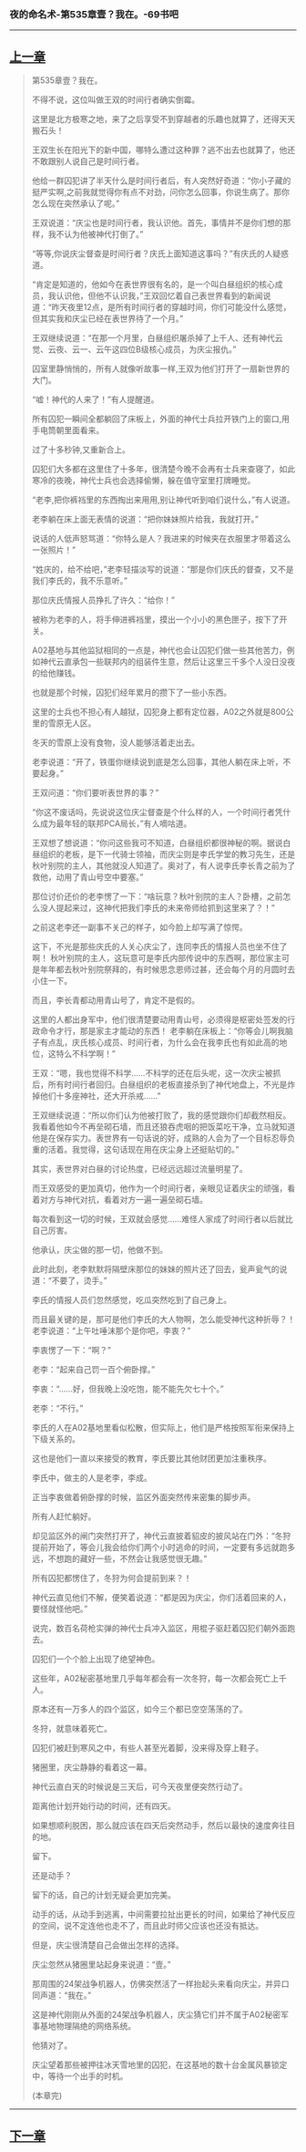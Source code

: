 ### 夜的命名术-第535章壹？我在。-69书吧

--------
[上一章](./123564468f18b646724120c631ee8a7c.md)
--------


>
>
>
>第535章壹？我在。
>
>不得不说，这位叫做王双的时间行者确实倒霉。
>
>这里是北方极寒之地，来了之后享受不到穿越者的乐趣也就算了，还得天天搬石头！
>
>王双生长在阳光下的新中国，哪特么遭过这种罪？逃不出去也就算了，他还不敢跟别人说自己是时间行者。
>
>他给一群囚犯讲了半天什么是时间行者后，有人突然好奇道：“你小子藏的挺严实啊,之前我就觉得你有点不对劲，问你怎么回事，你说生病了。那你怎么现在突然承认了呢。”
>
>王双说道：“庆尘也是时间行者，我认识他。首先，事情并不是你们想的那样，我不认为他被神代打倒了。”
>
>“等等,你说庆尘督查是时间行者？庆氏上面知道这事吗？”有庆氏的人疑惑道。
>
>“肯定是知道的，他如今在表世界很有名的，是一个叫白昼组织的核心成员，我认识他，但他不认识我，”王双回忆着自己表世界看到的新闻说道：“昨天夜里12点，是所有时间行者的穿越时间，你们可能没什么感觉，但其实我和庆尘已经在表世界待了一个月。”
>
>王双继续说道：“在那一个月里，白昼组织屠杀掉了上千人、还有神代云觉、云夜、云一、云午这四位B级核心成员，为庆尘报仇。”
>
>囚室里静悄悄的，所有人就像听故事一样,王双为他们打开了一扇新世界的大门。
>
>“嘘！神代的人来了！”有人提醒道。
>
>所有囚犯一瞬间全都躺回了床板上，外面的神代士兵拉开铁门上的窗口,用手电筒朝里面看来。
>
>过了十多秒钟,又重新合上。
>
>囚犯们大多都在这里住了十多年，很清楚今晚不会再有士兵来查寝了，如此寒冷的夜晚，神代士兵也会选择偷懒，躲在值守室里打牌睡觉。
>
>“老李,把你裤裆里的东西掏出来用用,别让神代听到咱们说什么，”有人说道。
>
>老李躺在床上面无表情的说道：“把你妹妹照片给我，我就打开。”
>
>说话的人低声怒骂道：“你特么是人？我进来的时候夹在衣服里才带着这么一张照片！”
>
>“姓庆的，给不给吧，”老李轻描淡写的说道：“那是你们庆氏的督查，又不是我们李氏的，我不乐意听。”
>
>那位庆氏情报人员挣扎了许久：“给你！”
>
>被称为老李的人，将手伸进裤裆里，摸出一个小小的黑色匣子，按下了开关。
>
>A02基地与其他监狱相同的一点是，神代也会让囚犯们做一些其他苦力，例如神代云直承包一些联邦内的组装件生意，然后让这里三千多个人没日没夜的给他赚钱。
>
>也就是那个时候，囚犯们经年累月的攒下了一些小东西。
>
>这里的士兵也不担心有人越狱，囚犯身上都有定位器，A02之外就是800公里的雪原无人区。
>
>冬天的雪原上没有食物，没人能够活着走出去。
>
>老李说道：“开了，铁蛋你继续说到底是怎么回事，其他人躺在床上听，不要起身。”
>
>王双问道：“你们要听表世界的事？”
>
>“你这不废话吗，先说说这位庆尘督查是个什么样的人，一个时间行者凭什么成为最年轻的联邦PCA局长，”有人嘀咕道。
>
>王双想了想说道：“你问这些我可不知道，白昼组织都很神秘的啊。据说白昼组织的老板，是下一代骑士领袖，而庆尘则是李氏学堂的教习先生，还是秋叶别院的主人，其他就没人知道了。奥对了，有人说李氏李长青之前为了救他，动用了青山号空中要塞。”
>
>那位讨价还价的老李愣了一下：“啥玩意？秋叶别院的主人？卧槽，之前怎么没人提起来过，这神代把我们李氏的未来帝师给抓到这里来了？！”
>
>之前这老李还一副事不关己的样子，如今脸上却写满了惊愕。
>
>这下，不光是那些庆氏的人关心庆尘了，连同李氏的情报人员也坐不住了啊！
>秋叶别院的主人，这玩意可是李氏内部传说中的东西啊，那位家主可是年年都去秋叶别院祭拜的，有时候思念恩师过甚，还会每个月的月圆时去小住一下。
>
>而且，李长青都动用青山号了，肯定不是假的。
>
>这里的人都出身军中，他们很清楚要动用青山号，必须得是枢密处签发的行政命令才行，那是家主才能动的东西！
>老李躺在床板上：“你等会儿啊我脑子有点乱，庆氏核心成员、时间行者，为什么会在我李氏也有如此高的地位，这特么不科学啊！”
>
>王双：“嗯，我也觉得不科学……不科学的还在后头呢，这一次庆尘被抓后，所有时间行者回归。白昼组织的老板直接杀到了神代地盘上，不光是炸掉他们十多座神社，还大开杀戒……”
>
>王双继续说道：“所以你们认为他被打败了，我的感觉跟你们却截然相反。我看着他如今不再垒砌石墙，而且还狼吞虎咽的把饭菜吃干净，立马就知道他是在保存实力。表世界有一句话说的好，成熟的人会为了一个目标忍辱负重的活着。我觉得，这句话现在用在庆尘身上还挺贴切的。”
>
>其实，表世界对白昼的讨论热度，已经远远超过流量明星了。
>
>而王双感受的更加真切，他作为一个时间行者，亲眼见证着庆尘的顽强，看着对方与神代对抗，看着对方一遍一遍垒砌石墙。
>
>每次看到这一切的时候，王双就会感觉……难怪人家成了时间行者以后就比自己厉害。
>
>他承认，庆尘做的那一切，他做不到。
>
>此时此刻，老李默默将隔壁床那位的妹妹的照片还了回去，瓮声瓮气的说道：“不要了，烫手。”
>
>李氏的情报人员们忽然感觉，吃瓜突然吃到了自己身上。
>
>而且最关键的是，那可是他们李氏的大人物啊，怎么能受神代这种折辱？！
>老李说道：“上午吐唾沫那个是你吧，李衷？”
>
>李衷愣了一下：“啊？”
>
>老李：“起来自己罚一百个俯卧撑。”
>
>李衷：“……好，但我晚上没吃饱，能不能先欠七十个。”
>
>老李：“不行。”
>
>李氏的人在A02基地里看似松散，但实际上，他们是严格按照军衔来保持上下级关系的。
>
>这也是他们一直以来接受的教育，李氏要比其他财团更加注重秩序。
>
>李氏中，做主的人是老李，李成。
>
>正当李衷做着俯卧撑的时候，监区外面突然传来密集的脚步声。
>
>所有人赶忙躺好。
>
>却见监区外的闸门突然打开了，神代云直披着貂皮的披风站在门外：“冬狩提前开始了，等会儿我会给你们两个小时逃命的时间，一定要有多远就跑多远，不想跑的藏好一些，不然会让我感觉很无趣。”
>
>所有囚犯都愣住了，冬狩为何会提前到来？！
>
>神代云直见他们不解，便笑着说道：“都是因为庆尘，你们活着回来的人，要怪就怪他吧。”
>
>说完，数百名荷枪实弹的神代士兵冲入监区，用棍子驱赶着囚犯们朝外面跑去。
>
>囚犯们一个个脸上出现了绝望神色。
>
>这些年，A02秘密基地里几乎每年都会有一次冬狩，每一次都会死亡上千人。
>
>原本还有一万多人的四个监区，如今三个都已空空荡荡的了。
>
>冬狩，就意味着死亡。
>
>囚犯们被赶到寒风之中，有些人甚至光着脚，没来得及穿上鞋子。
>
>猪圈里，庆尘静静的看着这一幕。
>
>神代云直白天的时候说是三天后，可今天夜里便突然行动了。
>
>距离他计划开始行动的时间，还有四天。
>
>如果想顺利脱困，那么就应该在四天后突然动手，然后以最快的速度奔往目的地。
>
>留下。
>
>还是动手？
>
>留下的话，自己的计划无疑会更加完美。
>
>动手的话，从动手到逃离，中间需要拉扯出更长的时间，如果给了神代反应的空间，说不定连他也走不了，而且此时师父应该也还没有抵达。
>
>但是，庆尘很清楚自己会做出怎样的选择。
>
>庆尘忽然从猪圈里站起身来说道：“壹。”
>
>那周围的24架战争机器人，仿佛突然活了一样抬起头来看向庆尘，并异口同声道：“我在。”
>
>这是神代刚刚从外面的24架战争机器人，庆尘猜它们并不属于A02秘密军事基地物理隔绝的网络系统。
>
>他猜对了。
>
>庆尘望着那些被押往冰天雪地里的囚犯，在这基地的数十台金属风暴锁定中，等待一个出手的时机。
>
>(本章完)
>
>

--------
[下一章](./1128f59f101b4b898550f03d337ee95e.md)
--------
